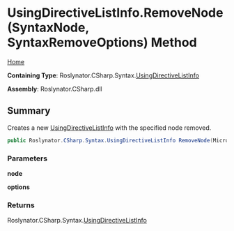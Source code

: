 # UsingDirectiveListInfo\.RemoveNode\(SyntaxNode, SyntaxRemoveOptions\) Method

[Home](../../../../../README.md)

**Containing Type**: Roslynator\.CSharp\.Syntax\.[UsingDirectiveListInfo](../README.md)

**Assembly**: Roslynator\.CSharp\.dll

## Summary

Creates a new [UsingDirectiveListInfo](../README.md) with the specified node removed\.

```csharp
public Roslynator.CSharp.Syntax.UsingDirectiveListInfo RemoveNode(Microsoft.CodeAnalysis.SyntaxNode node, Microsoft.CodeAnalysis.SyntaxRemoveOptions options)
```

### Parameters

**node**

**options**

### Returns

Roslynator\.CSharp\.Syntax\.[UsingDirectiveListInfo](../README.md)

